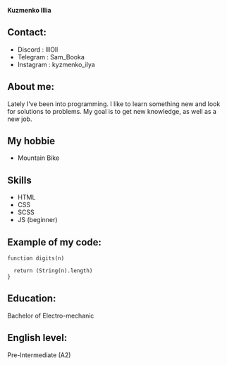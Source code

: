 
**Kuzmenko Illia**


## Contact:

 - Discord : IllOll
 - Telegram :  Sam_Booka
 - Instagram : kyzmenko_ilya

## About me:

Lately I've been into programming. I like to learn something new and look for solutions to problems. My goal is to get new knowledge, as well as a new job.

## My hobbie

 - Mountain Bike

## Skills

 - HTML
 - CSS
 - SCSS
 - JS (beginner)

## Example of my code:

    function digits(n) 
      
      return (String(n).length)
    }
    
## Education:

Bachelor of Electro-mechanic

## English level:

Pre-Intermediate (A2)
